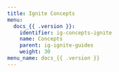 ```yaml
---
title: Ignite Concepts
menu:
  docs_{{ .version }}:
    identifier: ig-concepts-ignite
    name: Concepts
    parent: ig-ignite-guides
    weight: 30
menu_name: docs_{{ .version }}
---
```

